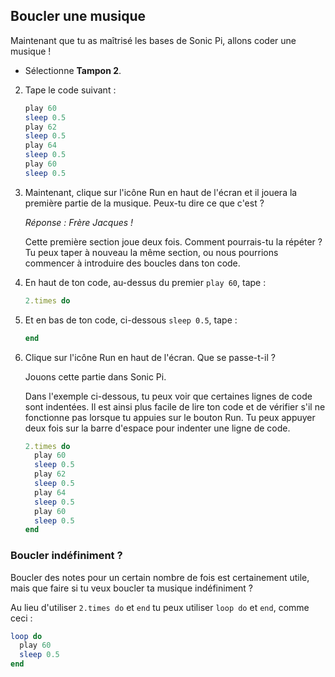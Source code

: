 ## Boucler une musique

Maintenant que tu as maîtrisé les bases de Sonic Pi, allons coder une musique !

- Sélectionne **Tampon 2**.

2. Tape le code suivant :
    
    ```ruby
    play 60
    sleep 0.5
    play 62
    sleep 0.5
    play 64
    sleep 0.5
    play 60
    sleep 0.5
    ```

3. Maintenant, clique sur l'icône Run en haut de l'écran et il jouera la première partie de la musique. Peux-tu dire ce que c'est ?
    
    *Réponse : Frère Jacques !*
    
    Cette première section joue deux fois. Comment pourrais-tu la répéter ? Tu peux taper à nouveau la même section, ou nous pourrions commencer à introduire des boucles dans ton code.

4. En haut de ton code, au-dessus du premier `play 60`, tape :
    
    ```ruby
    2.times do
    ```

5. Et en bas de ton code, ci-dessous `sleep 0.5`, tape :
    
    ```ruby
    end
    ```

6. Clique sur l'icône Run en haut de l'écran. Que se passe-t-il ?
    
    Jouons cette partie dans Sonic Pi.
    
    Dans l'exemple ci-dessous, tu peux voir que certaines lignes de code sont indentées. Il est ainsi plus facile de lire ton code et de vérifier s'il ne fonctionne pas lorsque tu appuies sur le bouton Run. Tu peux appuyer deux fois sur la barre d'espace pour indenter une ligne de code.
    
    ```ruby
    2.times do
      play 60
      sleep 0.5
      play 62
      sleep 0.5
      play 64
      sleep 0.5
      play 60
      sleep 0.5
    end
    ```

### Boucler indéfiniment ?

Boucler des notes pour un certain nombre de fois est certainement utile, mais que faire si tu veux boucler ta musique indéfiniment ?

Au lieu d'utiliser `2.times do` et `end` tu peux utiliser `loop do` et `end`, comme ceci :

```ruby
loop do
  play 60
  sleep 0.5
end
```